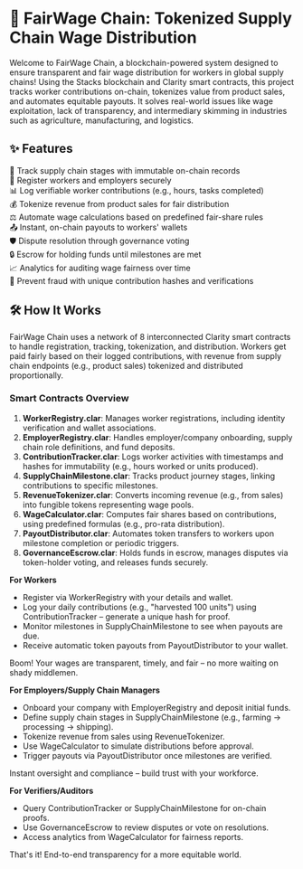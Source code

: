 # 🚀 FairWage Chain: Tokenized Supply Chain Wage Distribution

Welcome to FairWage Chain, a blockchain-powered system designed to ensure transparent and fair wage distribution for workers in global supply chains! Using the Stacks blockchain and Clarity smart contracts, this project tracks worker contributions on-chain, tokenizes value from product sales, and automates equitable payouts. It solves real-world issues like wage exploitation, lack of transparency, and intermediary skimming in industries such as agriculture, manufacturing, and logistics.

## ✨ Features

🔄 Track supply chain stages with immutable on-chain records  
💼 Register workers and employers securely  
📊 Log verifiable worker contributions (e.g., hours, tasks completed)  
💰 Tokenize revenue from product sales for fair distribution  
⚖️ Automate wage calculations based on predefined fair-share rules  
📤 Instant, on-chain payouts to workers' wallets  
🛡️ Dispute resolution through governance voting  
🔒 Escrow for holding funds until milestones are met  
📈 Analytics for auditing wage fairness over time  
🚫 Prevent fraud with unique contribution hashes and verifications  

## 🛠 How It Works

FairWage Chain uses a network of 8 interconnected Clarity smart contracts to handle registration, tracking, tokenization, and distribution. Workers get paid fairly based on their logged contributions, with revenue from supply chain endpoints (e.g., product sales) tokenized and distributed proportionally.

### Smart Contracts Overview

1. **WorkerRegistry.clar**: Manages worker registrations, including identity verification and wallet associations.  
2. **EmployerRegistry.clar**: Handles employer/company onboarding, supply chain role definitions, and fund deposits.  
3. **ContributionTracker.clar**: Logs worker activities with timestamps and hashes for immutability (e.g., hours worked or units produced).  
4. **SupplyChainMilestone.clar**: Tracks product journey stages, linking contributions to specific milestones.  
5. **RevenueTokenizer.clar**: Converts incoming revenue (e.g., from sales) into fungible tokens representing wage pools.  
6. **WageCalculator.clar**: Computes fair shares based on contributions, using predefined formulas (e.g., pro-rata distribution).  
7. **PayoutDistributor.clar**: Automates token transfers to workers upon milestone completion or periodic triggers.  
8. **GovernanceEscrow.clar**: Holds funds in escrow, manages disputes via token-holder voting, and releases funds securely.

**For Workers**  
- Register via WorkerRegistry with your details and wallet.  
- Log your daily contributions (e.g., "harvested 100 units") using ContributionTracker – generate a unique hash for proof.  
- Monitor milestones in SupplyChainMilestone to see when payouts are due.  
- Receive automatic token payouts from PayoutDistributor to your wallet.  

Boom! Your wages are transparent, timely, and fair – no more waiting on shady middlemen.

**For Employers/Supply Chain Managers**  
- Onboard your company with EmployerRegistry and deposit initial funds.  
- Define supply chain stages in SupplyChainMilestone (e.g., farming → processing → shipping).  
- Tokenize revenue from sales using RevenueTokenizer.  
- Use WageCalculator to simulate distributions before approval.  
- Trigger payouts via PayoutDistributor once milestones are verified.  

Instant oversight and compliance – build trust with your workforce.

**For Verifiers/Auditors**  
- Query ContributionTracker or SupplyChainMilestone for on-chain proofs.  
- Use GovernanceEscrow to review disputes or vote on resolutions.  
- Access analytics from WageCalculator for fairness reports.  

That's it! End-to-end transparency for a more equitable world.
